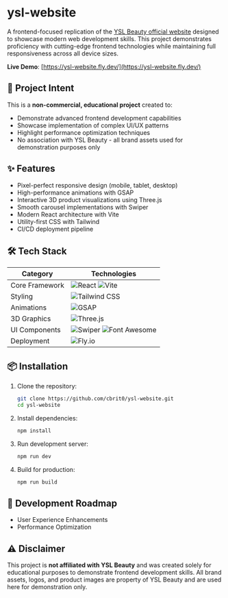 # ysl-website

A frontend-focused replication of the [YSL Beauty official website](https://www.yslbeauty.com/) designed to showcase modern web development skills. This project demonstrates proficiency with cutting-edge frontend technologies while maintaining full responsiveness across all device sizes.

**Live Demo**: [https://ysl-website.fly.dev/](https://ysl-website.fly.dev/)

## 🚀 Project Intent

This is a **non-commercial, educational project** created to:
- Demonstrate advanced frontend development capabilities
- Showcase implementation of complex UI/UX patterns
- Highlight performance optimization techniques
- No association with YSL Beauty - all brand assets used for demonstration purposes only

## ✨ Features

- Pixel-perfect responsive design (mobile, tablet, desktop)
- High-performance animations with GSAP
- Interactive 3D product visualizations using Three.js
- Smooth carousel implementations with Swiper
- Modern React architecture with Vite
- Utility-first CSS with Tailwind
- CI/CD deployment pipeline

## 🛠 Tech Stack

| Category        | Technologies                                                                 |
|-----------------|-----------------------------------------------------------------------------|
| Core Framework  | ![React](https://img.shields.io/badge/React-20232A?style=flat&logo=react&logoColor=61DAFB) ![Vite](https://img.shields.io/badge/Vite-B73BFE?style=flat&logo=vite&logoColor=FFD62E) |
| Styling         | ![Tailwind CSS](https://img.shields.io/badge/Tailwind_CSS-38B2AC?style=flat&logo=tailwind-css&logoColor=white) |
| Animations      | ![GSAP](https://img.shields.io/badge/GSAP-88CE02?style=flat&logo=greensock&logoColor=white) |
| 3D Graphics     | ![Three.js](https://img.shields.io/badge/Three.js-000000?style=flat&logo=three.js&logoColor=white) |
| UI Components   | ![Swiper](https://img.shields.io/badge/Swiper.js-6332F6?style=flat&logo=swiper&logoColor=white) ![Font Awesome](https://img.shields.io/badge/Font_Awesome-528DD7?style=flat&logo=font-awesome&logoColor=white) |
| Deployment      | ![Fly.io](https://img.shields.io/badge/Fly.io-7B2DFB?style=flat&logo=fly.io&logoColor=white) |

## 📦 Installation

1. Clone the repository:
   ```bash
   git clone https://github.com/cbrit0/ysl-website.git
   cd ysl-website
   ```

2. Install dependencies:
   ```bash
   npm install
   ```

3. Run development server:
   ```bash
   npm run dev
   ```

4. Build for production:
   ```bash
   npm run build
   ```

## 🎯 Development Roadmap

- User Experience Enhancements
- Performance Optimization

## ⚠️ Disclaimer

This project is **not affiliated with YSL Beauty** and was created solely for educational purposes to demonstrate frontend development skills. All brand assets, logos, and product images are property of YSL Beauty and are used here for demonstration only.
